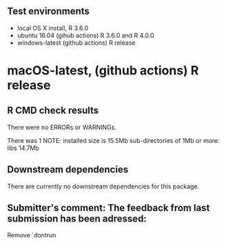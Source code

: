 ## Test environments
* local OS X install, R 3.6.0
* ubuntu 16.04 (gihub actions) R 3.6.0 and R 4.0.0
* windows-latest (github actions) R release
# macOS-latest, (github actions) R release

## R CMD check results

There were no ERRORs or WARNINGs.

There was 1 NOTE:
    installed size is 15.5Mb
    sub-directories of 1Mb or more:
      libs  14.7Mb

## Downstream dependencies
There are currently no downstream dependencies for this package.

## Submitter's comment: The feedback from last submission has been adressed:

Remove `dontrun
